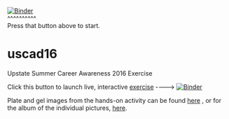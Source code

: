 [![Binder](http://mybinder.org/badge.svg)](http://mybinder.org/repo/fomightez/uscad16)  
^^^^^^^^^^  
Press that button above to start.

# uscad16
Upstate Summer Career Awareness 2016 Exercise


Click this button to launch live, interactive [exercise](http://mybinder.org/repo/fomightez/uscad16) ----> [![Binder](http://mybinder.org/badge.svg)](http://mybinder.org/repo/fomightez/scad10)  


Plate and gel images from the hands-on activity can be found [here](http://bit.ly/upstatevisit16) , or for the album of the individual pictures, [here](http://bit.ly/upstatevisit16_album).
